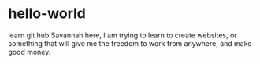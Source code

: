 # hello-world
learn git hub
Savannah here, I am trying to learn to create websites, or something that will give me the freedom to work from anywhere, and make good money.
